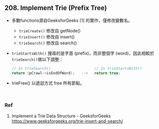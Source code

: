 ## 208. Implement Trie (Prefix Tree)

- 多數functions源自GeeksforGeeks [1] 的實作，僅修改變數名。
    - `trieCreate()` 修改自 getNode()
    - `trieInsert()` 修改自 insert()
    - `trieSearch()` 修改自 search()
- `trieStartsWith()` 搜尋的是字首 (prefix)，而非整個字 (word)，因此相較於`trieSearch()`做以下調整：
    
    ```c
    // In trieSearch()                    // In trieStartsWith()
    return (pCrawl->isEndOfWord);   -->   return true;
    ```
    
- trieFree() 以遞迴方式 free 所有節點。

<br/>

### Ref

1. Implement a Trie Data Structure - GeeksforGeeks  
   https://www.geeksforgeeks.org/trie-insert-and-search/